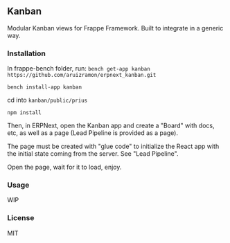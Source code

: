 ## Kanban

Modular Kanban views for Frappe Framework. Built to integrate in a generic
way.

### Installation
In frappe-bench folder, run:
`bench get-app kanban https://github.com/aruizramon/erpnext_kanban.git`

`bench install-app kanban`

 cd into `kanban/public/prius`

 `npm install`

Then, in ERPNext, open the Kanban app and create a "Board" with docs, etc, as well as a page (Lead Pipeline is provided as a page).

The page must be created with "glue code" to initialize the React app with the initial state coming from the server. See "Lead Pipeline".

Open the page, wait for it to load, enjoy.


### Usage
WIP

### License

MIT
